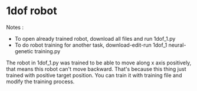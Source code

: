 # 1dof robot

Notes :
- To open already trained robot, download all files and run 1dof_1.py
- To do robot training for another task, download-edit-run 1dof_1 neural-genetic training.py

The robot in 1dof_1.py was trained to be able to move along x axis positively, that means this robot can't move backward. That's because this thing just trained with positive target position. You can train it with training file and modify the training process.
